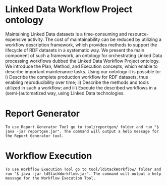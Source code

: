 Linked Data Workflow Project ontology
====

Maintaining Linked Data datasets is a time-consuming and resource-expensive activity. The cost of maintainability can be reduced by utilizing a workflow description framework, which provides methods to support the lifecycle of RDF datasets in a systematic way. We present the main component of such a framework, an ontology for orchestrating Linked Data processing workflows dubbed the Linked Data Workflow Project ontology. We introduce the Plan, Method, and Execution concepts, which enable to describe important maintenance tasks. Using our ontology it is possible to: i) Describe the complete production workflow for RDF datasets, thus enabling reproducibility over time; ii) Describe the methods and tools utilized in such a workflow; and iii) Execute the described workflows in a (semi-)automatized way, using Linked Data technologies.

Report Generator
====
```
To use Report Generator Tool go to tool/reportgen/ folder and run "$ java -jar reportgen.jar". The command will output a help message for the Report Generator tool.
```

Workflow Execution
====
```
To use Workflow Execution Tool go to tool/ldStackWorkflow/ folder and run "$ java -jar ldStackWorkflow.jar". The command will output a help message for the Workflow Execution Tool.
```
